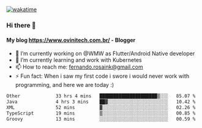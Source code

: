 [![wakatime](https://wakatime.com/badge/user/d5892087-17e6-46ab-8384-91a71a9b88d8.svg)](https://wakatime.com/@d5892087-17e6-46ab-8384-91a71a9b88d8)
### Hi there 👋

#### My blog https://www.ovinitech.com.br/ - Blogger

- 🔭 I’m currently working on @WMW as Flutter/Android Native developer
- 🌱 I’m currently learning and work with Kubernetes
- 📫 How to reach me: fernando.rosaink@gmail.com 
- ⚡ Fun fact: When i saw my first code i swore i would never work with programming, and here we are today :)

<!--START_SECTION:waka-->

```txt
Other             33 hrs 4 mins   █████████████████████▒░░░   85.07 %
Java              4 hrs 3 mins    ██▓░░░░░░░░░░░░░░░░░░░░░░   10.42 %
XML               52 mins         ▓░░░░░░░░░░░░░░░░░░░░░░░░   02.26 %
TypeScript        19 mins         ▒░░░░░░░░░░░░░░░░░░░░░░░░   00.85 %
Groovy            13 mins         ░░░░░░░░░░░░░░░░░░░░░░░░░   00.59 %
```

<!--END_SECTION:waka-->
